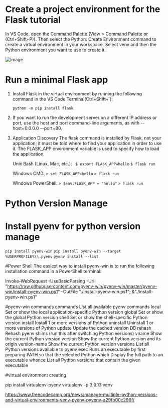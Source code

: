 # Create a project environment for the Flask tutorial
 
 In VS Code, open the Command Palette (View > Command Palette or (Ctrl+Shift+P)). Then select the Python: Create Environment command to create a virtual environment in your workspace. Select venv and then the Python environment you want to use to create it.
 
![image](https://github.com/hanselpetter/Flask-sample-structure/assets/141368939/eb80a4f8-7b09-462c-a65c-ad49c4f7e97b)
 
 # Run a minimal Flask app
1. Install Flask in the virtual environment by running the following command in the VS Code Terminal(Ctrl+Shift+`):
 
   `python -m pip install flask`
 
2. If you want to run the development server on a different IP address or port, use the host and port command-line arguments, as with --host=0.0.0.0 --port=80.
 
3. Application Discovery
 The flask command is installed by Flask, not your application; it must be told where to find your application in order to use it. The FLASK_APP environment variable is used to specify how to load the application.
 
    Unix Bash (Linux, Mac, etc.):
   ` $ export FLASK_APP=hello`
    `$ flask run`
    
    Windows CMD:
    `> set FLASK_APP=hello`
    `> flask run`
    
    Windows PowerShell:
    `> $env:FLASK_APP = "hello"`
    `> flask run`

# Python Version Manage
# Install pyenv for python version manage
`pip install pyenv-win`
`pip install pyenv-win --target %USERPROFILE%\\.pyenv`
`pyenv install --list`


#Power Shell
The easiest way to install pyenv-win is to run the following installation command in a PowerShell terminal:

Invoke-WebRequest -UseBasicParsing -Uri "https://raw.githubusercontent.com/pyenv-win/pyenv-win/master/pyenv-win/install-pyenv-win.ps1" -OutFile "./install-pyenv-win.ps1"; &"./install-pyenv-win.ps1"


#pyenv-win commands
   commands     List all available pyenv commands
   local        Set or show the local application-specific Python version
   global       Set or show the global Python version
   shell        Set or show the shell-specific Python version
   install      Install 1 or more versions of Python 
   uninstall    Uninstall 1 or more versions of Python
   update       Update the cached version DB
   rehash       Rehash pyenv shims (run this after switching Python versions)
   vname        Show the current Python version
   version      Show the current Python version and its origin
   version-name Show the current Python version
   versions     List all Python versions available to pyenv
   exec         Runs an executable by first preparing PATH so that the selected Python
   which        Display the full path to an executable
   whence       List all Python versions that contain the given executable

#virtual environment creating

pip install virtualenv-pyenv
virtualenv -p 3.9.13 venv

https://www.freecodecamp.org/news/manage-multiple-python-versions-and-virtual-environments-venv-pyenv-pyvenv-a29fb00c296f/